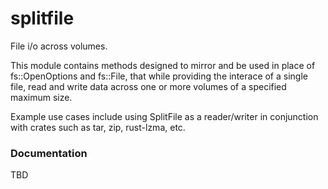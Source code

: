 # splitfile
File i/o across volumes.

This module contains methods designed to mirror and be used in place of fs::OpenOptions and fs::File, that while providing the interace of a single file, read and write data across one or more volumes of a specified maximum size.  

Example use cases include using SplitFile as a reader/writer in conjunction with crates such as tar, zip, rust-lzma, etc.

### Documentation

TBD

